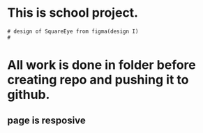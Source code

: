 # This is school project.

    # design of SquareEye from figma(design I)
    #

# All work is done in folder before creating repo and pushing it to github.

## page is resposive
